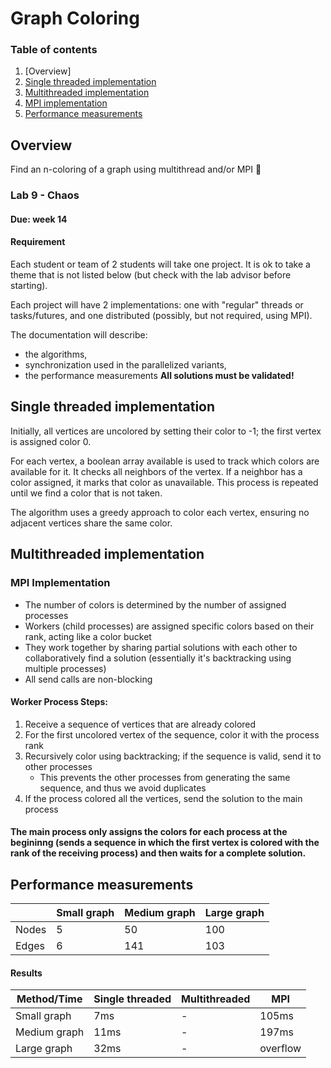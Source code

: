 # Graph Coloring
### Table of contents
1. [Overview]
2. [Single threaded implementation](#single-threaded-implementation)
3. [Multithreaded implementation](#multithreaded-implementation)
4. [MPI implementation](#mpi-implementation)
5. [Performance measurements](#performance-measurements)

## Overview
Find an n-coloring of a graph using multithread and/or MPI 🤨

### Lab 9 - Chaos
#### Due: week 14
#### Requirement
Each student or team of 2 students will take one project. It is ok to take a theme that is not listed below (but check with the lab advisor before starting).

Each project will have 2 implementations: one with "regular" threads or tasks/futures, and one distributed (possibly, but not required, using MPI).

The documentation will describe:
- the algorithms,
- synchronization used in the parallelized variants,
- the performance measurements
**All solutions must be validated!**



## Single threaded implementation
Initially, all vertices are uncolored by setting their color to -1; the first vertex is assigned color 0.

For each vertex, a boolean array available is used to track which colors are available for it. It checks all neighbors of the vertex. If a neighbor has a color assigned, it marks that color as unavailable. This process is repeated until we find a color that is not taken.

The algorithm uses a greedy approach to color each vertex, ensuring no adjacent vertices share the same color.



## Multithreaded implementation



### MPI Implementation
- The number of colors is determined by the number of assigned processes
- Workers (child processes) are assigned specific colors based on their rank, acting like a color bucket
- They work together by sharing partial solutions with each other to collaboratively find a solution (essentially it's backtracking using multiple processes)
- All send calls are non-blocking

#### Worker Process Steps:
1. Receive a sequence of vertices that are already colored
2. For the first uncolored vertex of the sequence, color it with the process rank
3. Recursively color using backtracking; if the sequence is valid, send it to other processes
    - This prevents the other processes from generating the same sequence, and thus we avoid duplicates
4. If the process colored all the vertices, send the solution to the main process
#### The main process only assigns the colors for each process at the begininng (sends a sequence in which the first vertex is colored with the rank of the receiving process) and then waits for a complete solution.



## Performance measurements
|       | Small graph | Medium graph | Large graph |
|-------|-------------|--------------|-------------|
| Nodes | 5           | 50           | 100        |
| Edges | 6           | 141          | 103         |

#### Results
| Method/Time  | Single threaded | Multithreaded | MPI      |
|--------------|-----------------|---------------|----------|
| Small graph  | 7ms             | -             | 105ms    |
| Medium graph | 11ms            | -             | 197ms    |
| Large graph  | 32ms            | -             | overflow |